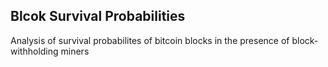 ## Blcok Survival Probabilities
Analysis of survival probabilites of bitcoin blocks in the presence of block-withholding miners